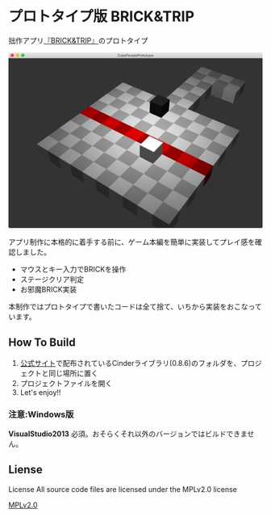 # プロトタイプ版 BRICK&TRIP
拙作アプリ[『BRICK&TRIP』](https://itunes.apple.com/us/app/brick-trip/id1051740912?l=ja&ls=1&mt=8)のプロトタイプ

![スクリーンショット](screen_shot.jpg)

アプリ制作に本格的に着手する前に、ゲーム本編を簡単に実装してプレイ感を確認しました。

+ マウスとキー入力でBRICKを操作
+ ステージクリア判定
+ お邪魔BRICK実装

本制作ではプロトタイプで書いたコードは全て捨て、いちから実装をおこなっています。

## How To Build
1. [公式サイト](http://libcinder.org)で配布されているCinderライブラリ(0.8.6)のフォルダを、プロジェクトと同じ場所に置く
1. プロジェクトファイルを開く
1. Let's enjoy!!

### 注意:Windows版
**VisualStudio2013** 必須。おそらくそれ以外のバージョンではビルドできません。

## Liense
License All source code files are licensed under the MPLv2.0 license

[MPLv2.0](https://www.mozilla.org/MPL/2.0/)
